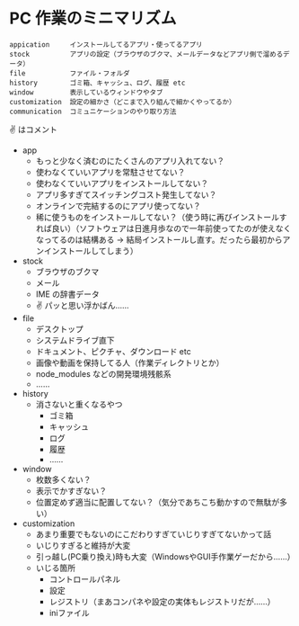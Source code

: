 # PC 作業のミニマリズム

```
appication     インストールしてるアプリ・使ってるアプリ
stock          アプリの設定（ブラウザのブクマ、メールデータなどアプリ側で溜めるデータ）
file           ファイル・フォルダ
history        ゴミ箱、キャッシュ、ログ、履歴 etc
window         表示しているウィンドウやタブ
customization  設定の細かさ（どこまで入り組んで細かくやってるか）
communication  コミュニケーションのやり取り方法
```

:v: はコメント

- app
  - もっと少なく済むのにたくさんのアプリ入れてない？
  - 使わなくていいアプリを常駐させてない？
  - 使わなくていいアプリをインストールしてない？
  - アプリ多すぎてスイッチングコスト発生してない？
  - オンラインで完結するのにアプリ使ってない？
  - 稀に使うものをインストールしてない？（使う時に再びインストールすれば良い）（ソフトウェアは日進月歩なので一年前使ってたのが使えなくなってるのは結構ある → 結局インストールし直す。だったら最初からアンインストールしてしまう）
- stock
  - ブラウザのブクマ
  - メール
  - IME の辞書データ
  - :v: パッと思い浮かばん……
- file
  - デスクトップ
  - システムドライブ直下
  - ドキュメント、ピクチャ、ダウンロード etc
  - 画像や動画を保持してる人（作業ディレクトリとか）
  - node_modules などの開発環境残骸系
  - ……
- history
  - 消さないと重くなるやつ
    - ゴミ箱
    - キャッシュ
    - ログ
    - 履歴
    - ……
- window
  - 枚数多くない？
  - 表示でかすぎない？
  - 位置定めず適当に配置してない？（気分であちこち動かすので無駄が多い）
- customization
  - あまり重要でもないのにこだわりすぎていじりすぎてないかって話
  - いじりすぎると維持が大変
  - 引っ越し(PC乗り換え)時も大変（WindowsやGUI手作業ゲーだから……）
  - いじる箇所
    - コントロールパネル
    - 設定
    - レジストリ（まあコンパネや設定の実体もレジストリだが……）
    - iniファイル
